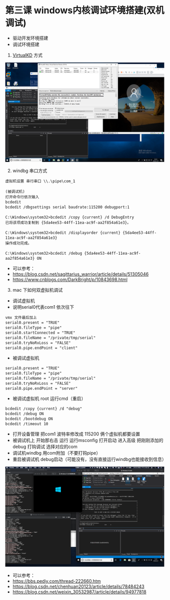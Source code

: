 # 第三课 windows内核调试环境搭建(双机调试)
* 驱动开发环境搭建
* 调试环境搭建
1. [VirtualKD](https://github.com/haidragon/VirtualKD-Redux) 方式

![](./image/1.png)

2. windbg 串口方式
```
虚拟机设置 串行串口 \\.\pipe\com_1

(被调试机)
打开命令行依次输入 
bcdedit
bcdedit /dbgsettings serial baudrate:115200 debugport:1

C:\Windows\system32>bcdedit /copy {current} /d DebugEntry
已将该项成功复制到 {5da4ee53-44ff-11ea-ac9f-aa2f854a61e3}。

C:\Windows\system32>bcdedit /displayorder {current} {5da4ee53-44ff-11ea-ac9f-aa2f854a61e3}
操作成功完成。

C:\Windows\system32>bcdedit /debug {5da4ee53-44ff-11ea-ac9f-aa2f854a61e3} ON
```
* 可以参考：
* https://blog.csdn.net/sagittarius_warrior/article/details/51305046
* https://www.cnblogs.com/DarkBright/p/10843698.html

3. mac 下如何双虚拟机调试
* 调试虚拟机
* 说明serial0代表com1 依次往下
```
vmx 文件最后加上
serial0.present = "TRUE"
serial0.fileType = "pipe"
serial0.startConnected = "TRUE"
serial0.fileName = "/private/tmp/serial"
serial0.tryNoRxLoss = "FALSE"
serial0.pipe.endPoint = "client"
```

* 被调试虚拟机  
```
serial0.present = "TRUE"
serial0.fileType = "pipe"
serial0.fileName = "/private/tmp/serial"
serial0.tryNoRxLoss = "FALSE"
serial0.pipe.endPoint = "server"

```
* 被调试虚拟机 root 运行cmd（重启）
```
bcdedit /copy {current} /d "debug"
bcdedit /debug ON
bcdedit /bootdebug ON
bcdedit /timeout 10
```
* 打开设备管理 把com1 波特率修改成 115200 俩个虚拟机都要设置
* 被调试机上 开始那右击 运行  运行msconfig 打开启动 进入高级 把刚刚添加的debug 打钩调试 选择对应的com
* 调试机windbg 用com附加（不要打钩pipe）
* 重启被调试机 debug启动（可能没有，没有直接运行windbg也能接收到信息）

![](./image/2.png)

* 可以参考：
* https://bbs.pediy.com/thread-222660.htm
* https://blog.csdn.net/chenhuan20123/article/details/78484243
* https://blog.csdn.net/weixin_30532987/article/details/94977818

